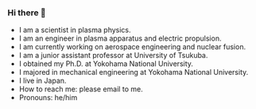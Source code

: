 ### Hi there 👋

<!--
**kazumaemoto/kazumaemoto** is a ✨ _special_ ✨ repository because its `README.md` (this file) appears on your GitHub profile.

Here are some ideas to get you started:

- 🔭 I’m currently working on ...
- 🌱 I’m currently learning ...
- 👯 I’m looking to collaborate on ...
- 🤔 I’m looking for help with ...
- 💬 Ask me about ...
- 📫 How to reach me: ...
- 😄 Pronouns: ...
- ⚡ Fun fact: ...
-->

- I am a scientist in plasma physics.
- I am an engineer in plasma apparatus and electric propulsion.
- I am currently working on aerospace engineering and nuclear fusion.
- I am a junior assistant professor at University of Tsukuba.
- I obtained my Ph.D. at Yokohama National University.
- I majored in mechanical engineering at Yokohama National University.
- I live in Japan.
- How to reach me: please email to me.
- Pronouns: he/him
